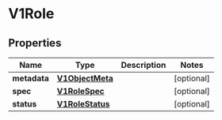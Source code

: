 # V1Role

## Properties
Name | Type | Description | Notes
------------ | ------------- | ------------- | -------------
**metadata** | [**V1ObjectMeta**](V1ObjectMeta.md) |  |  [optional]
**spec** | [**V1RoleSpec**](V1RoleSpec.md) |  |  [optional]
**status** | [**V1RoleStatus**](V1RoleStatus.md) |  |  [optional]
